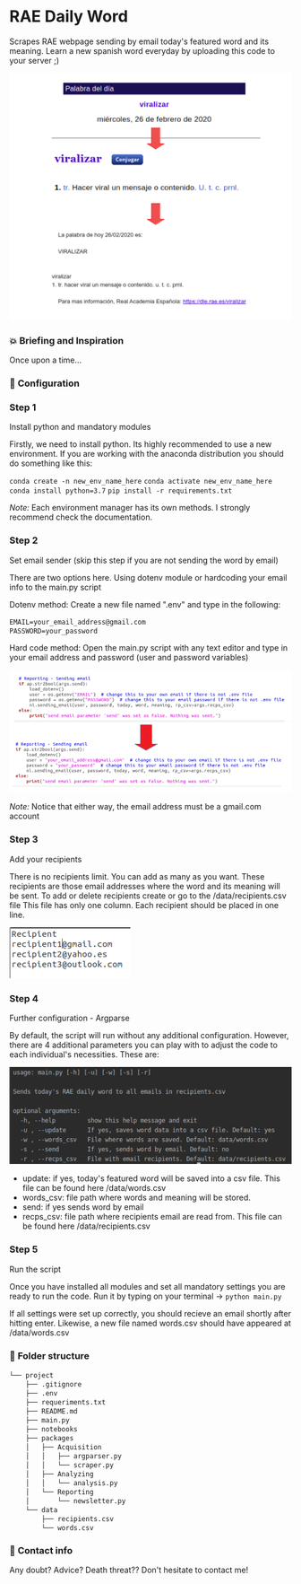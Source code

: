 # RAE Daily Word
Scrapes RAE webpage sending by email today's featured word and its meaning. Learn a new spanish word everyday by uploading this code to your server ;)

![](readme/walkthrough.png)

### :boom: **Briefing and Inspiration**
Once upon a time...

### :wrench: **Configuration**
### Step 1
Install python and mandatory modules

Firstly, we need to install python. Its highly recommended to use a new environment. If you are working with the anaconda distribution you should do something like this:

`conda create -n new_env_name_here`
`conda activate new_env_name_here`
`conda install python=3.7`
`pip install -r requirements.txt`

*Note:* Each environment manager has its own methods. I strongly recommend check the documentation. 

### Step 2
Set email sender (skip this step if you are not sending the word by email)

There are two options here. Using dotenv module or hardcoding your email info to the main.py script

Dotenv method:
Create a new file named ".env" and type in the following:
```
EMAIL=your_email_address@gmail.com
PASSWORD=your_password
```

Hard code method:
Open the main.py script with any text editor and type in your email address and password (user and password variables)

![](readme/email_s3.png)

*Note:* Notice that either way, the email address must be a gmail.com account

### Step 3
Add your recipients

There is no recipients limit. You can add as many as you want. These recipients are those email addresses where the word and its meaning will be sent. To add or delete recipients create or go to the /data/recipients.csv file
This file has only one column. Each recipient should be placed in one line. 

![](readme/recp.png)

### Step 4
Further configuration - Argparse

By default, the script will run without any additional configuration. However, there are 4 additional parameters you can play with to adjust the code to each individual's necessities. These are:

![](readme/arg.png)

* update: if yes, today's featured word will be saved into a csv file. This file can be found here /data/words.csv
* words_csv: file path where words and meaning will be stored.
* send: if yes sends word by email
* recps_csv: file path where recipients email are read from. This file can be found here /data/recipients.csv

### Step 5
Run the script

Once you have installed all modules and set all mandatory settings you are ready to run the code.
Run it by typing on your terminal -> `python main.py`

If all settings were set up correctly, you should recieve an email shortly after hitting enter. Likewise, a new file named words.csv should have appeared at /data/words.csv

### :file_folder: **Folder structure**
```
└── project
    ├── .gitignore
    ├── .env
    ├── requeriments.txt
    ├── README.md
    ├── main.py
    ├── notebooks
    ├── packages
    │   ├── Acquisition
    │   │   ├── argparser.py
    │   │   └── scraper.py
    │   ├── Analyzing
    │   │   └── analysis.py
    │   └── Reporting
    │       └── newsletter.py
    └── data
        ├── recipients.csv
        └── words.csv
```

### :love_letter: **Contact info**
Any doubt? Advice? Death threat?? Don't hesitate to contact me!
